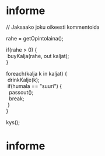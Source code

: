 # informe 
 
// Jaksaako joku oikeesti kommentoida
 
rahe = getOpintolaina();
 
if(rahe > 0) {</br>
&nbsp;buyKalja(rahe, out kaljat);</br>
}
 
foreach(kalja k in kaljat) {</br>
&nbsp;drinkKalje(k);</br>
&nbsp;if(humala == "suuri") {</br>
&nbsp;&nbsp;passout();</br>
&nbsp;&nbsp;break;</br>
&nbsp;}</br>
}
 
kys();

# informe
